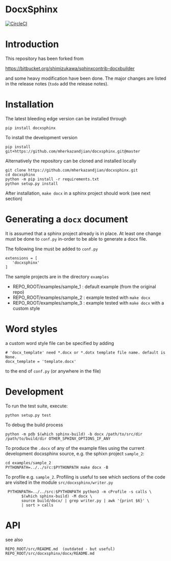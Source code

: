 # DocxSphinx

[![CircleCI](https://circleci.com/gh/mherkazandjian/docxsphinx/tree/master.svg?style=svg)](https://circleci.com/gh/mherkazandjian/docxsphinx/tree/master)

Introduction
============
This repository has been forked from

   https://bitbucket.org/shimizukawa/sphinxcontrib-docxbuilder

and some heavy modification have been done. The major changes are listed in
the release notes (`todo` add the release notes).

Installation
============
The latest bleeding edge version can be installed through

   ````
   pip install docxsphinx
   ````

To install the development version

   ````
   pip install git+https://github.com/mherkazandjian/docxsphinx.git@master

   ````

Alternatively the repository can be cloned and installed locally


   ````
   git clone https://github.com/mherkazandjian/docxsphinx.git
   cd docxsphinx
   python -m pip install -r requirements.txt
   python setup.py install
   ````

After installation, ```make docx``` in a sphinx project  should work
(see next section)

Generating a `docx` document
============================
It is assumed that a sphinx project already is in place. At least one change
must be done to `conf.py` in-order to be able to generate a docx file.

The following line must be added to `conf.py`

    extensions = [
       'docxsphinx'
    ]


The sample projects are in the directory `examples`

  - REPO_ROOT/examples/sample_1 : default example (from the original repo)
  - REPO_ROOT/examples/sample_2 : example tested with `make docx`
  - REPO_ROOT/examples/sample_3 : example tested with `make docx` with a custom style


Word styles
===========

a custom word style file can be specified by adding

    # 'docx_template' need *.docx or *.dotx template file name. default is None.
    docx_template = 'template.docx'

to the end of `conf.py` (or anywhere in the file)

Development
===========

To run the test suite, execute:

    python setup.py test


To debug the build process
 
    python -m pdb $(which sphinx-build) -b docx /path/to/src/dir /path/to/build/dir OTHER_SPHINX_OPTIONS_IF_ANY

To produce the ``.docx`` of any of the example files using the current
development docxsphinx source, e.g. the sphixn project ``sample_2``:

    cd examples/sample_2
    PYTHONPATH=../../src:$PYTHONPATH make docx -B

To profile e.g. ``sample_2``. Profiling is useful to see which sections
of the code are visited in the module ``src/docxsphinx/writer.py``

     PYTHONPATH=../../src:$PYTHONPATH python3 -m cProfile -s calls \
           $(which sphinx-build) -M docx \
           source build/docx/ | grep writer.py | awk '{print $6}' \
           | sort > calls

API
===
see also 

    REPO_ROOT/src/README.md  (outdated - but useful)
    REPO_ROOT/src/docxsphinx/docx/README.md

